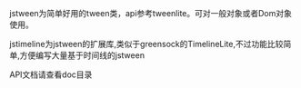 jstween为简单好用的tween类，api参考tweenlite。可对一般对象或者Dom对象使用。

jstimeline为jstween的扩展库,类似于greensock的TimelineLite,不过功能比较简单,方便编写大量基于时间线的jstween

API文档请查看doc目录  


